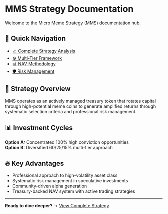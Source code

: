 # MMS Strategy Documentation

Welcome to the Micro Meme Strategy (MMS) documentation hub.

## 🎯 Quick Navigation
- [📈 Complete Strategy Analysis](mms-strategy)
- [⚙️ Multi-Tier Framework](mms-strategy#multi-tier-allocation-system)
- [📊 NAV Methodology](mms-strategy#nav-calculation-methodology)
- [🛡️ Risk Management](mms-strategy#risk-management-protocol)

## 🚀 Strategy Overview
MMS operates as an actively managed treasury token that rotates capital through high-potential meme coins to generate amplified returns through systematic selection criteria and professional risk management.

## 📊 Investment Cycles
**Option A:** Concentrated 100% high conviction opportunities  
**Option B:** Diversified 60/25/15% multi-tier approach

## 🔥 Key Advantages
- Professional approach to high-volatility asset class
- Systematic risk management in speculative investments  
- Community-driven alpha generation
- Treasury-backed NAV system with active trading strategies

---
**Ready to dive deeper?** → [View Complete Strategy](mms-strategy)
